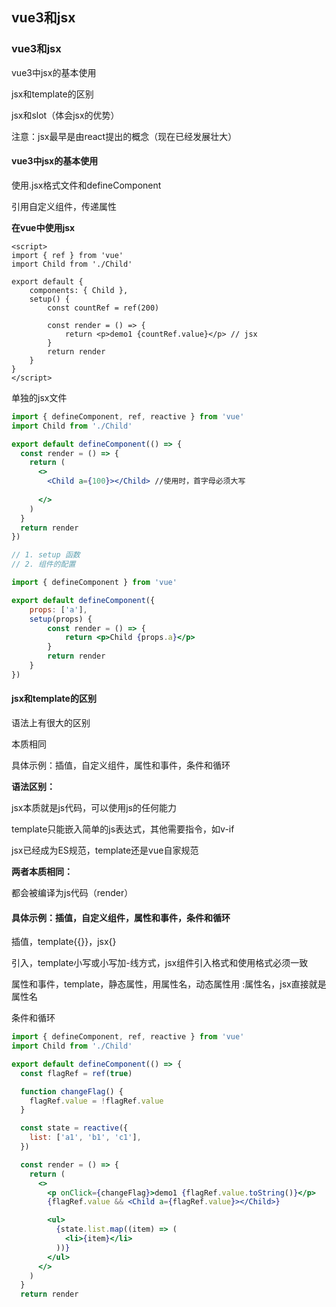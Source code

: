 ## vue3和jsx

###  vue3和jsx

vue3中jsx的基本使用

jsx和template的区别

jsx和slot（体会jsx的优势）

注意：jsx最早是由react提出的概念（现在已经发展壮大）

#### vue3中jsx的基本使用

使用.jsx格式文件和defineComponent

引用自定义组件，传递属性

**在vue中使用jsx**

```vue
<script>
import { ref } from 'vue'
import Child from './Child'

export default {
    components: { Child },
    setup() {
        const countRef = ref(200)

        const render = () => {
            return <p>demo1 {countRef.value}</p> // jsx
        }
        return render
    }
}
</script>
```

单独的jsx文件

```jsx
import { defineComponent, ref, reactive } from 'vue'
import Child from './Child'

export default defineComponent(() => {
  const render = () => {
    return (
      <>
 		<Child a={100}></Child> //使用时，首字母必须大写
       
      </>
    )
  }
  return render
})

// 1. setup 函数
// 2. 组件的配置
```

```jsx
import { defineComponent } from 'vue'

export default defineComponent({
    props: ['a'],
    setup(props) {
        const render = () => {
            return <p>Child {props.a}</p>
        }
        return render
    }
})
```

#### jsx和template的区别

语法上有很大的区别

本质相同

具体示例：插值，自定义组件，属性和事件，条件和循环

**语法区别：**

jsx本质就是js代码，可以使用js的任何能力

template只能嵌入简单的js表达式，其他需要指令，如v-if

jsx已经成为ES规范，template还是vue自家规范

**两者本质相同：**

都会被编译为js代码（render）

#### 具体示例：插值，自定义组件，属性和事件，条件和循环

插值，template{{}}，jsx{}

引入，template小写或小写加-线方式，jsx组件引入格式和使用格式必须一致

属性和事件，template，静态属性，用属性名，动态属性用 :属性名，jsx直接就是属性名

条件和循环

```jsx
import { defineComponent, ref, reactive } from 'vue'
import Child from './Child'

export default defineComponent(() => {
  const flagRef = ref(true)

  function changeFlag() {
    flagRef.value = !flagRef.value
  }

  const state = reactive({
    list: ['a1', 'b1', 'c1'],
  })

  const render = () => {
    return (
      <>
        <p onClick={changeFlag}>demo1 {flagRef.value.toString()}</p>
        {flagRef.value && <Child a={flagRef.value}></Child>}

        <ul>
          {state.list.map((item) => (
            <li>{item}</li>
          ))}
        </ul>
      </>
    )
  }
  return render
```

